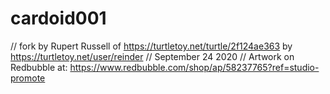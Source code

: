 # cardoid001
// fork by Rupert Russell of https://turtletoy.net/turtle/2f124ae363 by https://turtletoy.net/user/reinder // September 24 2020
// Artwork on Redbubble at: https://www.redbubble.com/shop/ap/58237765?ref=studio-promote
